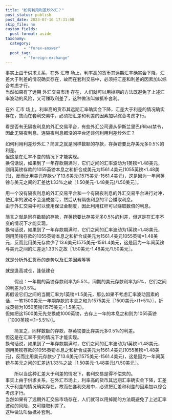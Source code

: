 ```yaml
---
title: "如何利用利差炒外汇？"
post_status: publish
post_date: 2023-07-16 17:31:08
skip_file: no
custom_fields: 
  post-format: aside
taxonomy:
  category:
        - "forex-answer"
  post_tag:
        - "foreign-exchange"
---
```


事实上由于供求关系，在外 汇市 场上，利率高的货币其远期汇率确实会下降，汇差大于利差的情况确实存在，故而在套利交易中，必须把汇差和利差的因素加以综合考虑才行。  
当然如果有了远期 外汇交易市场 存在，人们就可以用掉期的方法既避免了上述汇率波动的风险，又可赚取利差了，这种做法叫做抵补套利。

在外 汇市 场上，利率高的货币其远期汇率确实会下降，汇差大于利差的情况确实存在，故而在套利交易中，必须把汇差和利差的因素加以综合考虑才行。

看是否有无隔夜利息的外汇交易平台，有些外汇公司遵从伊斯兰里巴(Riba)禁令，因此无隔夜利息，连隔夜利息都没的平台还谈何利用利差炒外汇？

如何利用利差炒外汇？简言之就是同样数额的存款，存英镑要比存美元多0.5%的利差。  
但这是在汇率不变的情况下才能实现。  
换句话说，如果到了一年存款期满时，它们之间的汇率波动为1英镑=1.48美元，则用英镑存款的1055英镑本息之和折合成美元为1561.4美元(1055英镑×1.48美元)，反而比用美元存款少了13.6美元(1575美元-1561.4美元)，这是因为一年间英镑与美元之间的汇差达1.33%之故〖1.50美元-1.48美元)/1.50美元〗。

用一个没有隔夜利息的外汇交易平台和一个有隔夜利息的外汇交易平台进行对冲，使汇率的波动不会造成盈亏，然后从有隔夜利息的平台赚取利息。  
由于外汇交易中可以使用保证金制度，因此利用杠杆可以赚取数倍的利息。

简言之就是同样数额的存款，存英镑要比存美元多0.5%的利差，但这是在汇率不变的情况下才能实现。  
换句话说，如果到了一年存款期满时，它们之间的汇率波动为1英镑=1.48美元，则用英镑存款的1055英镑本息之和折合成美元为1561.4美元1055英镑×1.48美元，反而比用美元存款少了13.6美元1575美元-1561.4美元，这是因为一年间英镑与美元之间的汇差达1.33%之故〖1.50美元-1.48美元/1.50美元〗。

就是分析外汇货币的走势以及汇差因素等等

就是逢高减仓，逢低建仓

　　假设：一年期的英镑存款利率为5.5%，同期的美元存款利率为5%，它们之间的利差为0.5%。  
再假设它们之间的当期汇率为1英镑=1.5美元，那么如果不考虑汇率波动因素的话，一笔1500美元一年期存款的本息之和为1575美元〖1500美元×(1+5%)〗，折成英镑为1050英镑(1575美元÷1.5美元)。  
但如把这1500美元先兑换成1000英镑，去存上一年的本息之和则为1055英镑〖1000英镑×(1+5.5%)〗。

　　简言之，同样数额的存款，存英镑要比存美元多0.5%的利差。  
但这是在汇率不变的情况下才能实现。  
换句话说，如果到了一年存款期满时，它们之间的汇率波动为1英镑=1.48美元，则用英镑存款的1055英镑本息之和折合成美元为1561.4美元(1055英镑×1.48美元)，反而比用美元存款少了13.6美元(1575美元-1561.4美元)，这是因为一年间英镑与美元之间的汇差达1.33%之故〖1.50美元-1.48美元)/1.50美元〗。

　　所以当这种汇差大于利差的情况下，套利交易是得不偿失的。  
事实上由于供求关系，在外汇市场上，利率高的货币其远期汇率确实会下降，汇差大于利差的情况确实存在，故而在套利交易中，必须把汇差和利差的因素加以综合考虑才行。  
当然如果有了远期外汇交易市场存在，人们就可以用掉期的方法既避免了上述汇率波动的风险，又可赚取利差了。  
这种做法叫做抵补套利。
